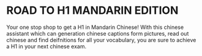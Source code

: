 # ROAD TO H1 MANDARIN EDITION
Your one stop shop to get a H1 in Mandarin Chinese! With this chinese assistant which can generation chinese captions form pictures, read out chinese and find deifnitions for all your vocabulary, you are sure to achieve a H1 in your next chinese exam. 
